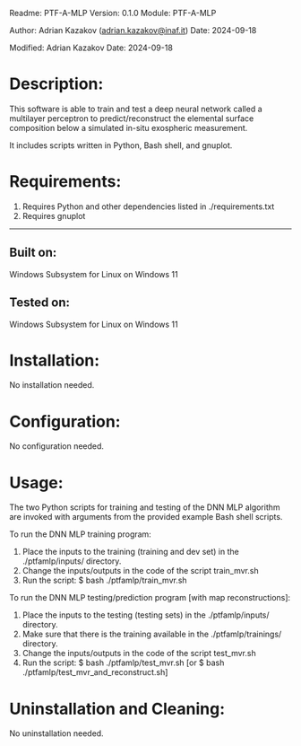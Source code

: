 Readme: PTF-A-MLP
Version: 0.1.0
Module: PTF-A-MLP

Author:		Adrian Kazakov (adrian.kazakov@inaf.it)
Date:		2024-09-18

Modified:	Adrian Kazakov
Date:		2024-09-18

Description:
==============================================================
This software is able to train and test a deep neural network
called a multilayer perceptron to predict/reconstruct the
elemental surface composition below a simulated in-situ exospheric
measurement.

It includes scripts written in Python, Bash shell, and gnuplot.

Requirements:
==============================================================
1.	Requires Python and other dependencies listed in ./requirements.txt
2.	Requires gnuplot

----------------------------------
Built on:
----------------------------------
Windows Subsystem for Linux on Windows 11

Tested on:
----------------------------------
Windows Subsystem for Linux on Windows 11

Installation:
==============================================================
No installation needed.

Configuration:
==============================================================
No configuration needed.

Usage:
==============================================================
The two Python scripts for training and testing of the DNN MLP algorithm
are invoked with arguments from the provided example Bash shell scripts.

To run the DNN MLP training program:
1. Place the inputs to the training (training and dev set) in the ./ptfamlp/inputs/ directory.
2. Change the inputs/outputs in the code of the script train_mvr.sh
3. Run the script: $ bash ./ptfamlp/train_mvr.sh

To run the DNN MLP testing/prediction program [with map reconstructions]:
1. Place the inputs to the testing (testing sets) in the ./ptfamlp/inputs/ directory.
2. Make sure that there is the training available in the ./ptfamlp/trainings/ directory.
3. Change the inputs/outputs in the code of the script test_mvr.sh
4. Run the script: $ bash ./ptfamlp/test_mvr.sh 
                   [or $ bash ./ptfamlp/test_mvr_and_reconstruct.sh]

Uninstallation and Cleaning:
==============================================================
No uninstallation needed.
